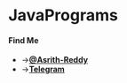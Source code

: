 # JavaPrograms

#### Find Me
* ->__[@Asrith-Reddy](https://github.com/asrith-reddy)__
* ->__[Telegram](http://t.me/Asrith_Reddy)__
